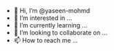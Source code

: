 - 👋 Hi, I’m @yaseen-mohmd
- 👀 I’m interested in ...
- 🌱 I’m currently learning ...
- 💞️ I’m looking to collaborate on ...
- 📫 How to reach me ...

<!---
yaseen-mohmd/yaseen-mohmd is a ✨ special ✨ repository because its `README.md` (this file) appears on your GitHub profile.
You can click the Preview link to take a look at your changes.
--->

